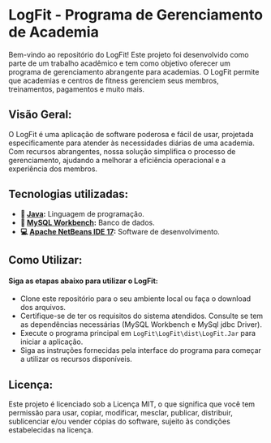 # LogFit - Programa de Gerenciamento de Academia

Bem-vindo ao repositório do LogFit! Este projeto foi desenvolvido como parte de um trabalho acadêmico e tem como objetivo oferecer um programa de gerenciamento abrangente para academias. O LogFit permite que academias e centros de fitness gerenciem seus membros, treinamentos, pagamentos e muito mais.

## Visão Geral:

O LogFit é uma aplicação de software poderosa e fácil de usar, projetada especificamente para atender às necessidades diárias de uma academia. Com recursos abrangentes, nossa solução simplifica o processo de gerenciamento, ajudando a melhorar a eficiência operacional e a experiência dos membros.

## Tecnologias utilizadas:
* **🍵 [Java](https://www.java.com/pt-BR/):** Linguagem de programação.
* **🧮 [MySQL Workbench](https://www.mysql.com/products/workbench/):** Banco de dados.
* **💻 [Apache NetBeans IDE 17](https://netbeans.apache.org/download/nb17/):** Software de desenvolvimento.

## Como Utilizar:

#### Siga as etapas abaixo para utilizar o LogFit:

* Clone este repositório para o seu ambiente local ou faça o download dos arquivos.
* Certifique-se de ter os requisitos do sistema atendidos. Consulte se tem as dependências necessárias (MySQL Workbench e MySql jdbc Driver). 
* Execute o programa principal em `LogFit\LogFit\dist\LogFit.Jar` para iniciar a aplicação.
* Siga as instruções fornecidas pela interface do programa para começar a utilizar os recursos disponíveis.

## Licença:

Este projeto é licenciado sob a Licença MIT, o que significa que você tem permissão para usar, copiar, modificar, mesclar, publicar, distribuir, sublicenciar e/ou vender cópias do software, sujeito às condições estabelecidas na licença.
